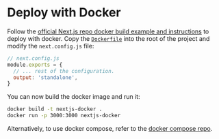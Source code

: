 # Deploy with Docker

Follow the [official Next.js repo docker build example and instructions](https://github.com/vercel/next.js/tree/canary/examples/with-docker) to deploy with docker. Copy the [`Dockerfile`](https://github.com/vercel/next.js/blob/canary/examples/with-docker/Dockerfile) into the root of the project and modify the `next.config.js` file:

```js
// next.config.js
module.exports = {
  // ... rest of the configuration.
  output: 'standalone',
}
```

You can now build the docker image and run it:

```bash
docker build -t nextjs-docker .
docker run -p 3000:3000 nextjs-docker
```

Alternatively, to use docker compose, refer to the [docker compose repo](https://github.com/vercel/next.js/tree/canary/examples/with-docker-compose).
